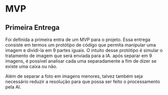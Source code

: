 # MVP

## Primeira Entrega

Foi definida a primeira entra de um MVP para o projeto. Essa entrega consiste em termos um protótipo de código que permita manipular uma imagem e dividí-la em 9 partes iguais. O intuito desse protótipo é simular o tratamento de imagem que será enviada para a IA. após separar em 9 imagens, é possível analisar cada uma separadamente a fim de dizer se existe uma caixa ou não.

Além de separar a foto em imagens menores, talvez também seja necessário reduzir a resolução para que possa ser feito o processamento pela AI.
